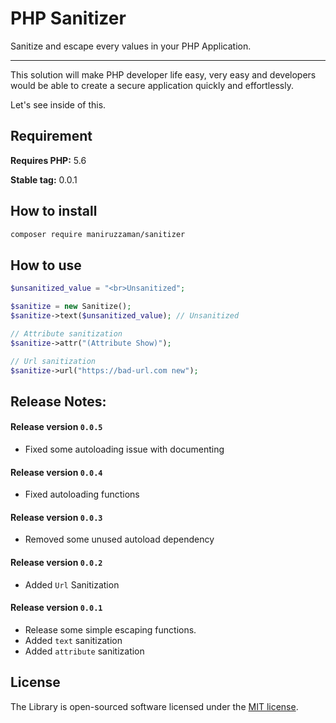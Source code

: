 # PHP Sanitizer

Sanitize and escape every values in your PHP Application.

---


This solution will make PHP developer life easy, very easy and developers would be able to create a secure application quickly and effortlessly.

Let's see inside of this.


## Requirement
**Requires PHP:** 5.6

**Stable tag:** 0.0.1


## How to install

```bash
composer require maniruzzaman/sanitizer
```

## How to use

```php
$unsanitized_value = "<br>Unsanitized";

$sanitize = new Sanitize();
$sanitize->text($unsanitized_value); // Unsanitized

// Attribute sanitization
$sanitize->attr("(Attribute Show)");

// Url sanitization
$sanitize->url("https://bad-url.com new");
```

## Release Notes:

#### Release version `0.0.5`
- Fixed some autoloading issue with documenting

#### Release version `0.0.4`
- Fixed autoloading functions

#### Release version `0.0.3`
- Removed some unused autoload dependency

#### Release version `0.0.2`
- Added `Url` Sanitization


#### Release version `0.0.1`
- Release some simple escaping functions.
- Added `text` sanitization
- Added `attribute` sanitization

## License
The Library is open-sourced software licensed under the <a href="https://opensource.org/licenses/MIT">MIT license</a>.

